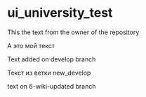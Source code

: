 # ui_university_test

This the text from the owner of the repository

А это мой текст

Text added on develop branch

Текст из ветки new_develop

text on 6-wiki-updated branch